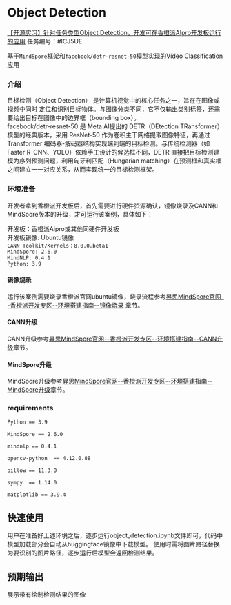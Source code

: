 # Object Detection

[【开源实习】针对任务类型Object Detection，开发可在香橙派AIpro开发板运行的应用](https://gitee.com/mindspore/community/issues/ICJ5UE)
任务编号：#ICJ5UE  

基于`MindSpore`框架和`facebook/detr-resnet-50`模型实现的Video Classification应用  

### 介绍
目标检测（Object Detection） 是计算机视觉中的核心任务之一，旨在在图像或视频中同时 定位和识别目标物体。与图像分类不同，它不仅输出类别标签，还需要给出目标在图像中的边界框（bounding box）。  
facebook/detr-resnet-50 是 Meta AI提出的 DETR（DEtection TRansformer）模型的经典版本，采用 ResNet-50 作为卷积主干网络提取图像特征，再通过 Transformer 编码器-解码器结构实现端到端的目标检测。与传统检测器（如 Faster R-CNN、YOLO）依赖手工设计的候选框不同，DETR 直接把目标检测建模为序列预测问题，利用匈牙利匹配（Hungarian matching）在预测框和真实框之间建立一一对应关系，从而实现统一的目标检测框架。


### 环境准备

开发者拿到香橙派开发板后，首先需要进行硬件资源确认，镜像烧录及CANN和MindSpore版本的升级，才可运行该案例，具体如下：

开发板：香橙派Aipro或其他同硬件开发板  
开发板镜像: Ubuntu镜像  
`CANN Toolkit/Kernels：8.0.0.beta1`  
`MindSpore: 2.6.0`  
`MindNLP: 0.4.1`  
`Python: 3.9`

#### 镜像烧录

运行该案例需要烧录香橙派官网ubuntu镜像，烧录流程参考[昇思MindSpore官网--香橙派开发专区--环境搭建指南--镜像烧录](https://www.mindspore.cn/tutorials/zh-CN/r2.7.0rc1/orange_pi/environment_setup.html) 章节。

#### CANN升级

CANN升级参考[昇思MindSpore官网--香橙派开发专区--环境搭建指南--CANN升级](https://www.mindspore.cn/tutorials/zh-CN/r2.7.0rc1/orange_pi/environment_setup.html)章节。

#### MindSpore升级

MindSpore升级参考[昇思MindSpore官网--香橙派开发专区--环境搭建指南--MindSpore升级](https://www.mindspore.cn/tutorials/zh-CN/r2.7.0rc1/orange_pi/environment_setup.html)章节。

### requirements
```
Python == 3.9

MindSpore == 2.6.0

mindnlp == 0.4.1

opencv-python  == 4.12.0.88

pillow == 11.3.0

sympy  == 1.14.0

matplotlib == 3.9.4
```
## 快速使用

用户在准备好上述环境之后，逐步运行object_detection.ipynb文件即可，代码中模型加载部分会自动从huggingface镜像中下载模型。
使用时需将图片路径替换为要识别的图片路径，逐步运行后模型会返回检测结果。

## 预期输出
展示带有绘制检测结果的图像



